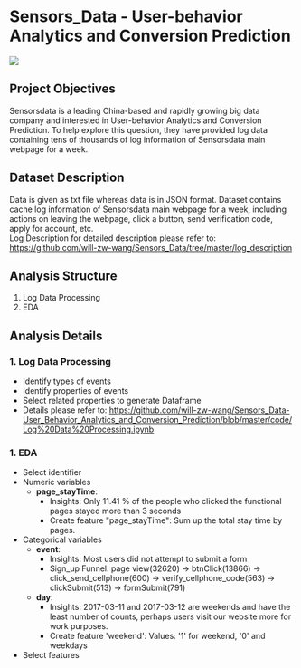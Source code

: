 # Sensors_Data - User-behavior Analytics and Conversion Prediction

<img src="https://github.com/will-zw-wang/Sensors_Data-User_Behavior_Analytics_and_Conversion_Prediction/blob/master/images/Sensors_Data_Image.jpg">

## Project Objectives

Sensorsdata is a leading China-based and rapidly growing big data company and interested in User-behavior Analytics and Conversion Prediction. To help explore this question, they have provided log data containing tens of thousands of log information of Sensorsdata main webpage for a week. 

## Dataset Description

Data is given as txt file whereas data is in JSON format. Dataset contains cache log information of Sensorsdata main webpage for a week, including actions on leaving the webpage, click a button, send verification code, apply for account, etc.   
Log Description for detailed description please refer to: https://github.com/will-zw-wang/Sensors_Data/tree/master/log_description

## Analysis Structure

1. Log Data Processing
2. EDA


## Analysis Details

### 1. Log Data Processing
- Identify types of events
- Identify properties of events
- Select related properties to generate Dataframe
- Details please refer to: https://github.com/will-zw-wang/Sensors_Data-User_Behavior_Analytics_and_Conversion_Prediction/blob/master/code/Log%20Data%20Processing.ipynb

### 1. EDA
- Select identifier
- Numeric variables
  - **page_stayTime**: 
    - Insights: Only 11.41 % of the people who clicked the functional pages stayed more than 3 seconds
    - Create feature "page_stayTime": Sum up the total stay time by pages.
- Categorical variables
  - **event**: 
    - Insights: Most users did not attempt to submit a form
    - Sign_up Funnel: page view(32620) -> btnClick(13866) -> click_send_cellphone(600) -> verify_cellphone_code(563) -> clickSubmit(513) -> formSubmit(791)
  - **day**: 
    - Insights: 2017-03-11 and 2017-03-12 are weekends and have the least number of counts, perhaps users visit our website more for work purposes.
    - Create feature 'weekend': Values: '1' for weekend, '0' and weekdays
- Select features

